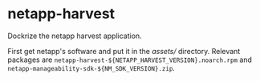 # netapp-harvest
Dockrize the netapp harvest application. 

First get netapp's software and put it in the *assets/* directory. Relevant packages are `netapp-harvest-${NETAPP_HARVEST_VERSION}.noarch.rpm` and `netapp-manageability-sdk-${NM_SDK_VERSION}.zip`.
